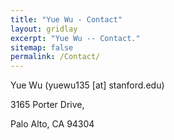 ```yaml
---
title: "Yue Wu - Contact"
layout: gridlay
excerpt: "Yue Wu -- Contact."
sitemap: false
permalink: /Contact/
---
```


Yue Wu (yuewu135 \[at\] stanford.edu)

3165 Porter Drive,

Palo Alto, CA 94304
